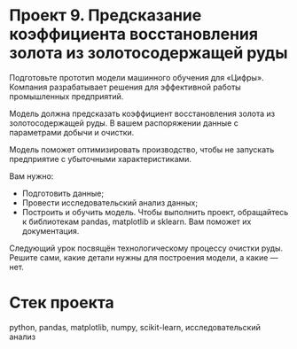 Проект 9. Предсказание коэффициента восстановления золота из золотосодержащей руды
========================

Подготовьте прототип модели машинного обучения для «Цифры». Компания разрабатывает решения для эффективной работы промышленных предприятий.

Модель должна предсказать коэффициент восстановления золота из золотосодержащей руды. В вашем распоряжении данные с параметрами добычи и очистки.

Модель поможет оптимизировать производство, чтобы не запускать предприятие с убыточными характеристиками.

Вам нужно:

- Подготовить данные;
- Провести исследовательский анализ данных;
- Построить и обучить модель.
  Чтобы выполнить проект, обращайтесь к библиотекам pandas, matplotlib и sklearn. Вам поможет их документация.

Следующий урок посвящён технологическому процессу очистки руды. Решите сами, какие детали нужны для построения модели, а какие — нет.

Стек проекта
========================
python, pandas, matplotlib, numpy, scikit-learn, исследовательский анализ